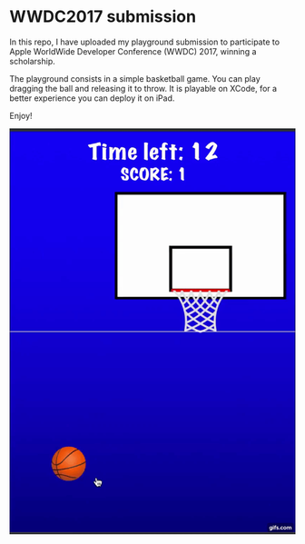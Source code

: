 # WWDC2017 submission

In this repo, I have uploaded my playground submission to participate to Apple WorldWide Developer Conference (WWDC) 2017, winning a scholarship.

The playground consists in a simple basketball game. You can play dragging the ball and releasing it to throw.
It is playable on XCode, for a better experience you can deploy it on iPad.

Enjoy!

![Demo](https://github.com/DonPex/WWDC2017/blob/master/wwdc17.gif)
